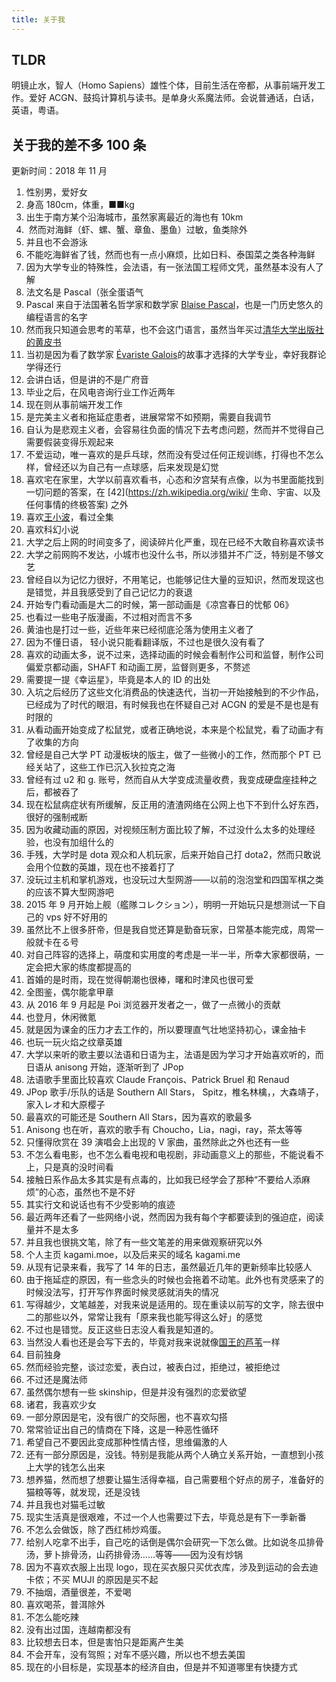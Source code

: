 ```yaml
---
title: 关于我
---
```


## TLDR

明镜止水，智人（Homo Sapiens）雄性个体，目前生活在帝都，从事前端开发工作。爱好 ACGN、鼓捣计算机与读书。是单身火系魔法师。会说普通话，白话，英语，粤语。

## 关于我的差不多 100 条

更新时间：2018 年 11 月

1. 性别男，爱好女
1. 身高 180cm，体重，■■kg
1. 出生于南方某个沿海城市，虽然家离最近的海也有 10km
1. ​ 然而对海鲜（虾、螺、蟹、章鱼、墨鱼）过敏，鱼类除外
1. 并且也不会游泳
1. 不能吃海鲜省了钱，然而也有一点小麻烦，比如日料、泰国菜之类各种海鲜
1. 因为大学专业的特殊性，会法语，有一张法国工程师文凭，虽然基本没有人了解
1. 法文名是 Pascal（张全蛋语气
1. Pascal 来自于法国著名哲学家和数学家 [Blaise Pascal](https://zh.wikipedia.org/wiki/布莱兹·帕斯卡)，也是一门历史悠久的编程语言的名字
1. 然而我只知道会思考的苇草，也不会这门语言，虽然当年买过[清华大学出版社的黄皮书](http://www.tup.tsinghua.edu.cn/booksCenter/book_00200404.html)
1. 当初是因为看了数学家 [Évariste Galois](https://zh.wikipedia.org/wiki/%E5%9F%83%E7%93%A6%E9%87%8C%E6%96%AF%E7%89%B9%C2%B7%E4%BC%BD%E7%BD%97%E7%93%A6)的故事才选择的大学专业，幸好我群论学得还行
1. 会讲白话，但是讲的不是广府音
1. 毕业之后，在风电咨询行业工作近两年
1. 现在则从事前端开发工作
1. 是完美主义者和拖延症患者，进展常常不如预期，需要自我调节
1. 自认为是悲观主义者，会容易往负面的情况下去考虑问题，然而并不觉得自己需要假装变得乐观起来
1. 不爱运动，唯一喜欢的是乒乓球，然而没有受过任何正规训练，打得也不怎么样，曾经还以为自己有一点球感，后来发现是幻觉
1. 喜欢宅在家里，大学以前喜欢看书，心态和汐宫栞有点像，以为书里面能找到一切问题的答案，在 [42](https://zh.wikipedia.org/wiki/
   生命、宇宙、以及任何事情的终极答案) 之外
1. 喜欢[王小波](https://zh.wikipedia.org/wiki/王小波)，看过全集
1. 喜欢科幻小说
1. 大学之后上网的时间变多了，阅读碎片化严重，现在已经不大敢自称喜欢读书
1. 大学之前网购不发达，小城市也没什么书，所以涉猎并不广泛，特别是不够文艺
1. 曾经自以为记忆力很好，不用笔记，也能够记住大量的豆知识，然而发现这也是错觉，并且我感受到了自己记忆力的衰退
1. 开始专门看动画是大二的时候，第一部动画是《凉宫春日的忧郁 06》
1. 也看过一些电子版漫画，不过相对而言不多
1. 黄油也是打过一些，近些年来已经彻底沦落为使用主义者了
1. 因为不懂日语， 轻小说只能看翻译版，不过也是很久没有看了
1. 喜欢的动画太多，说不过来，选择动画的时候会看制作公司和监督，制作公司偏爱京都动画，SHAFT 和动画工房，监督则更多，不赘述
1. 需要提一提《幸运星》，毕竟是本人的 ID 的出处
1. 入坑之后经历了这些文化消费品的快速迭代，当初一开始接触到的不少作品，已经成为了时代的眼泪，有时候我也在怀疑自己对 ACGN 的爱是不是也是有时限的
1. 从看动画开始变成了松鼠党，或者正确地说，本来是个松鼠党，看了动画才有了收集的方向
1. 曾经是自己大学 PT 动漫板块的版主，做了一些微小的工作，然而那个 PT 已经关站了，这些工作已沉入狄拉克之海
1. 曾经有过 u2 和 g. 账号，然而自从大学变成流量收费，我变成硬盘座挂种之后，都被吞了
1. 现在松鼠病症状有所缓解，反正用的渣渣网络在公网上也下不到什么好东西，很好的强制戒断
1. 因为收藏动画的原因，对视频压制方面比较了解，不过没什么太多的处理经验，也没有加组什么的
1. 手残，大学时是 dota 观众和人机玩家，后来开始自己打 dota2，然而只敢说会用个位数的英雄，现在也不接着打了
1. 没玩过主机和掌机游戏，也没玩过大型网游——以前的泡泡堂和四国军棋之类的应该不算大型网游吧
1. 2015 年 9 月开始上舰（艦隊コレクション），明明一开始玩只是想测试一下自己的 vps 好不好用的
1. 虽然比不上很多肝帝，但是我自觉还算是勤奋玩家，日常基本能完成，周常一般就卡在る号
1. 对自己阵容的选择上，萌度和实用度的考虑是一半一半，所幸大家都很萌，一定会把大家的练度都提高的
1. 首婚的是时雨，现在觉得朝潮也很棒，曙和时津风也很可爱
1. 全图鉴，偶尔能拿甲章
1. 从 2016 年 9 月起是 Poi 浏览器开发者之一，做了一点微小的贡献
1. 也登月，休闲微氪
1. 就是因为课金的压力才去工作的，所以要理直气壮地坚持初心，课金抽卡
1. 也玩一玩火焰之纹章英雄
1. 大学以来听的歌主要以法语和日语为主，法语是因为学习才开始喜欢听的，而日语从 anisong 开始，逐渐听到了 JPop
1. 法语歌手里面比较喜欢 Claude François、Patrick Bruel 和 Renaud
1. JPop 歌手/乐队的话是 Southern All Stars， Spitz，椎名林檎，，大森靖子，家入レオ和大原樱子
1. 最喜欢的可能还是 Southern All Stars，因为喜欢的歌最多
1. Anisong 也在听，喜欢的歌手有 Choucho，Lia，nagi，ray，茶太等等
1. 只懂得欣赏在 39 演唱会上出现的 V 家曲，虽然除此之外也还有一些
1. 不怎么看电影，也不怎么看电视和电视剧，非动画意义上的那些，不能说看不上，只是真的没时间看
1. 接触日系作品太多其实是有点毒的，比如我已经学会了那种“不要给人添麻烦”的心态，虽然也不是不好
1. 其实行文和说话也有不少受影响的痕迹
1. 最近两年还看了一些网络小说，然而因为我有每个字都要读到的强迫症，阅读量并不是太多
1. 并且我也很挑文笔，除了有一些文笔差的用来做观察研究以外
1. 个人主页 kagami.moe，以及后来买的域名 kagami.me
1. 从现有记录来看，我写了 14 年的日志 ​，虽然最近几年的更新频率比较感人
1. 由于拖延症的原因，有一些念头的时候也会拖着不动笔。此外也有灵感来了的时候没法写，打开写作界面时候灵感就消失的情况
1. 写得越少，文笔越差，对我来说是适用的。现在重读以前写的文字，除去很中二的那些以外，常常让我有「原来我也能写得这么好」的感觉
1. 不过也是错觉。反正这些日志没人看我是知道的。
1. 当然没人看也还是会写下去的，毕竟对我来说就像[国王的芦苇](https://zh.wikipedia.org/wiki/国王长着驴耳朵)一样
1. 目前独身
1. 然而经验完整，谈过恋爱，表白过，被表白过，拒绝过，被拒绝过
1. 不过还是魔法师
1. 虽然偶尔想有一些 skinship，但是并没有强烈的恋爱欲望
1. 诸君，我喜欢少女
1. 一部分原因是宅，没有很广的交际圈，也不喜欢勾搭
1. 常常验证出自己的情商在下降，这是一种恶性循环
1. 希望自己不要因此变成那种性情古怪，思维偏激的人
1. 还有一部分原因是，没钱。特别是我能从两个人确立关系开始，一直想到小孩上大学的钱怎么出来
1. 想养猫，然而想了想要让猫生活得幸福，自己需要租个好点的房子，准备好的猫粮等等，就发现，还是没钱
1. 并且我也对猫毛过敏
1. 现实生活真是很艰难，不过一个人也需要过下去，毕竟总是有下一季新番
1. 不怎么会做饭，除了西红柿炒鸡蛋。
1. 给别人吃拿不出手，自己吃的话倒是偶尔会研究一下怎么做。比如说冬瓜排骨汤，萝卜排骨汤，山药排骨汤……等等——因为没有炒锅
1. 因为不喜欢衣服上出现 logo，现在买衣服只买优衣库，涉及到运动的会去迪卡侬；不买 MUJI 的原因是买不起
1. 不抽烟，酒量很差，不爱喝
1. 喜欢喝茶，普洱除外
1. 不怎么能吃辣
1. 没有出过国，连越南都没有
1. 比较想去日本，但是害怕只是距离产生美
1. 不会开车，没有驾照；对车不感兴趣，所以也不想去美国
1. 现在的小目标是，实现基本的经济自由，但是并不知道哪里有快捷方式
